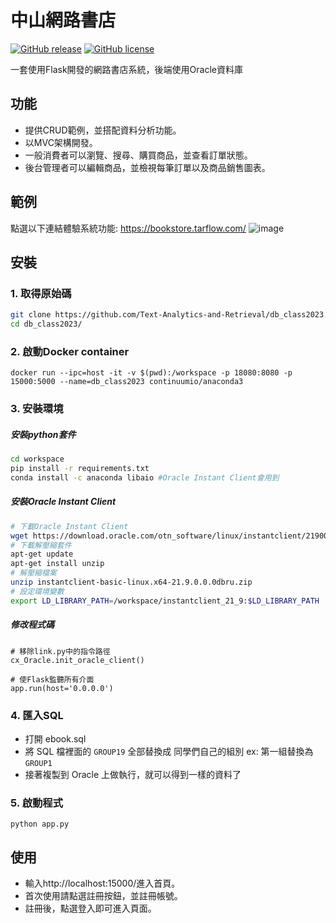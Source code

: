 # 中山網路書店
[![GitHub release](https://img.shields.io/github/release/Text-Analytics-and-Retrieval/db_class2023)](https://github.com/Text-Analytics-and-Retrieval/db_class2023/releases/latest)
[![GitHub license](https://img.shields.io/github/license/Text-Analytics-and-Retrieval/db_class2023)](https://github.com/Text-Analytics-and-Retrieval/db_class2023/main/LICENSE)

一套使用Flask開發的網路書店系統，後端使用Oracle資料庫
<br>

## 功能
- 提供CRUD範例，並搭配資料分析功能。
- 以MVC架構開發。
- 一般消費者可以瀏覽、搜尋、購買商品，並查看訂單狀態。
- 後台管理者可以編輯商品，並檢視每筆訂單以及商品銷售圖表。

## 範例
點選以下連結體驗系統功能: https://bookstore.tarflow.com/
![image](https://user-images.githubusercontent.com/52253495/226426951-b1ef62d0-56ae-443f-9483-c06524b5fb12.png)


## 安裝
### 1. 取得原始碼
```bash
git clone https://github.com/Text-Analytics-and-Retrieval/db_class2023.git
cd db_class2023/
```
### 2. 啟動Docker container
```bash!	
docker run --ipc=host -it -v $(pwd):/workspace -p 18080:8080 -p 15000:5000 --name=db_class2023 continuumio/anaconda3
```

### 3. 安裝環境
##### 安裝python套件
```bash
cd workspace
pip install -r requirements.txt
conda install -c anaconda libaio #Oracle Instant Client會用到
```

##### 安裝Oracle Instant Client
```bash
# 下載Oracle Instant Client
wget https://download.oracle.com/otn_software/linux/instantclient/219000/instantclient-basic-linux.x64-21.9.0.0.0dbru.zip
# 下載解壓縮套件
apt-get update
apt-get install unzip
# 解壓縮檔案
unzip instantclient-basic-linux.x64-21.9.0.0.0dbru.zip
# 設定環境變數
export LD_LIBRARY_PATH=/workspace/instantclient_21_9:$LD_LIBRARY_PATH
```

##### 修改程式碼

```python=
# 移除link.py中的指令路徑
cx_Oracle.init_oracle_client()
```

```python=
# 使Flask監聽所有介面
app.run(host='0.0.0.0')
```

### 4. 匯入SQL
- 打開 ebook.sql
- 將 SQL 檔裡面的 `GROUP19` 全部替換成 同學們自己的組別 ex: 第一組替換為 `GROUP1`
- 接著複製到 Oracle 上做執行，就可以得到一樣的資料了

### 5. 啟動程式
```python=
python app.py
```

## 使用
- 輸入http://localhost:15000/進入首頁。
- 首次使用請點選註冊按鈕，並註冊帳號。
- 註冊後，點選登入即可進入頁面。
